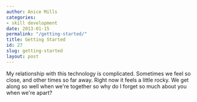 ```yaml
---
author: Anice Mills
categories:
- skill development
date: 2013-01-15
permalink: "/getting-started/"
title: Getting Started
id: 27
slug: getting-started
layout: post
---
```

My relationship with this technology is complicated. Sometimes we feel
  so close, and other times so far away. Right now it feels a little rocky. We get
  along so well when we're together so why do I forget so much about you when we're
  apart?
